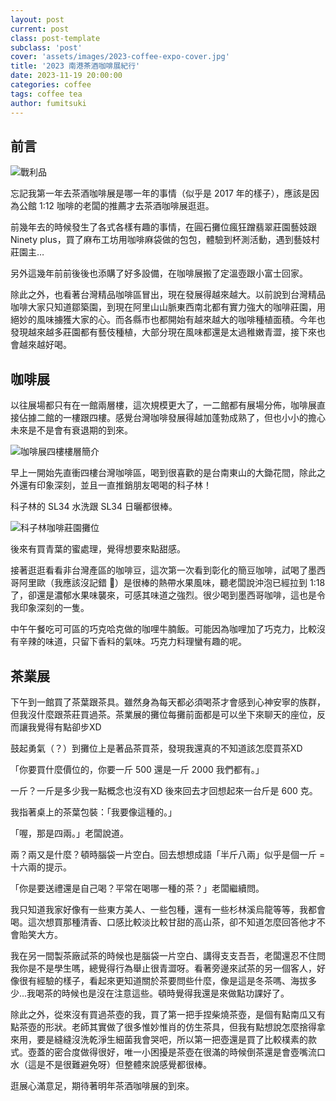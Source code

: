 ```yaml
---
layout: post
current: post
class: post-template
subclass: 'post'
cover: 'assets/images/2023-coffee-expo-cover.jpg'
title: '2023 南港茶酒咖啡展紀行'
date: 2023-11-19 20:00:00
categories: coffee
tags: coffee tea
author: fumitsuki
---
```


## 前言

![戰利品](/blog/assets/images/2023-coffee-expo1.jpg)

忘記我第一年去茶酒咖啡展是哪一年的事情（似乎是 2017 年的樣子），應該是因為公館 1:12 咖啡的老闆的推薦才去茶酒咖啡展逛逛。

前幾年去的時候發生了各式各樣有趣的事情，在圓石攤位瘋狂蹭翡翠莊園藝妓跟 Ninety plus，買了麻布工坊用咖啡麻袋做的包包，體驗到杯測活動，遇到藝妓村莊園主…

另外這幾年前前後後也添購了好多設備，在咖啡展搬了定溫壺跟小富士回家。

除此之外，也看著台灣精品咖啡區冒出，現在發展得越來越大。以前說到台灣精品咖啡大家只知道鄒築園，到現在阿里山山脈東西南北都有實力強大的咖啡莊園，用絕妙的風味擄獲大家的心。而各縣市也都開始有越來越大的咖啡種植面積。今年也發現越來越多莊園都有藝伎種植，大部分現在風味都還是太過稚嫩青澀，接下來也會越來越好喝。

## 咖啡展

以往展場都只有在一館兩層樓，這次規模更大了，一二館都有展場分佈，咖啡展直接佔據二館的一樓跟四樓。感覺台灣咖啡發展得越加蓬勃成熟了，但也小小的擔心未來是不是會有衰退期的到來。

![咖啡展四樓樓層簡介](/blog/assets/images/2023-coffee-expo2.png)


早上一開始先直衝四樓台灣咖啡區，喝到很喜歡的是台南東山的大鋤花間，除此之外還有印象深刻，並且一直推銷朋友喝喝的科子林！

科子林的 SL34 水洗跟 SL34 日曬都很棒。

![科子林咖啡莊園攤位](/blog/assets/images/2023-coffee-expo3.jpg)


後來有買青葉的蜜處理，覺得想要來點甜感。

接著逛逛看看非台灣產區的咖啡豆，這次第一次看到彰化的簡豆咖啡，試喝了墨西哥阿里歐（我應該沒記錯 🤔）是很棒的熱帶水果風味，聽老闆說沖泡已經拉到 1:18 了，卻還是濃郁水果味襲來，可感其味道之強烈。很少喝到墨西哥咖啡，這也是令我印象深刻的一隻。

中午午餐吃可可區的巧克哈克做的咖哩牛腩飯。可能因為咖哩加了巧克力，比較沒有辛辣的味道，只留下香料的氣味。巧克力料理蠻有趣的呢。

## 茶業展

下午到一館買了茶葉跟茶具。雖然身為每天都必須喝茶才會感到心神安寧的族群，但我沒什麼跟茶莊買過茶。茶業展的攤位每攤前面都是可以坐下來聊天的座位，反而讓我覺得有點卻步XD

鼓起勇氣（？）到攤位上是著品茶買茶，發現我還真的不知道該怎麼買茶XD

「你要買什麼價位的，你要一斤 500 還是一斤 2000 我們都有。」

一斤？一斤是多少我一點概念也沒有XD 後來回去才回想起來一台斤是 600 克。

我指著桌上的茶葉包裝：「我要像這種的。」

「喔，那是四兩。」老闆說道。

兩？兩又是什麼？頓時腦袋一片空白。回去想想成語「半斤八兩」似乎是個一斤 = 十六兩的提示。

「你是要送禮還是自己喝？平常在喝哪一種的茶？」老闆繼續問。

我只知道我家好像有一些東方美人、一些包種，還有一些杉林溪烏龍等等，我都會喝。這次想買那種清香、口感比較淡比較甘甜的高山茶，卻不知道怎麼回答他才不會貽笑大方。

我在另一間製茶廠試茶的時候也是腦袋一片空白、講得支支吾吾，老闆還忍不住問我你是不是學生嗎，總覺得行為舉止很青澀呀。看著旁邊來試茶的另一個客人，好像很有經驗的樣子，看起來更知道關於茶要問些什麼，像是這是冬茶嗎、海拔多少...我喝茶的時候也是沒在注意這些。頓時覺得我還是來做點功課好了。

除此之外，從來沒有買過茶壺的我，買了第一把手捏柴燒茶壺，是個有點南瓜又有點茶壺的形狀。老師其實做了很多惟妙惟肖的仿生茶具，但我有點想說怎麼捨得拿來用，要是縫縫沒洗乾淨生細菌我會哭吧，所以第一把壺還是買了比較樸素的款式。壺蓋的密合度做得很好，唯一小困擾是茶壺在很滿的時候倒茶還是會壺嘴流口水（這是不是很難避免呀）但整體來說感覺都很棒。

逛展心滿意足，期待著明年茶酒咖啡展的到來。

